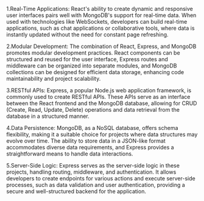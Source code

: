 1.Real-Time Applications: React's ability to create dynamic and responsive user interfaces pairs well with MongoDB's support for real-time data. When used with technologies like WebSockets, developers can build real-time applications, such as chat applications or collaborative tools, where data is instantly updated without the need for constant page refreshing.

2.Modular Development: The combination of React, Express, and MongoDB promotes modular development practices. React components can be structured and reused for the user interface, Express routes and middleware can be organized into separate modules, and MongoDB collections can be designed for efficient data storage, enhancing code maintainability and project scalability.

3.RESTful APIs: Express, a popular Node.js web application framework, is commonly used to create RESTful APIs. These APIs serve as an interface between the React frontend and the MongoDB database, allowing for CRUD (Create, Read, Update, Delete) operations and data retrieval from the database in a structured manner.

4.Data Persistence: MongoDB, as a NoSQL database, offers schema flexibility, making it a suitable choice for projects where data structures may evolve over time. The ability to store data in a JSON-like format accommodates diverse data requirements, and Express provides a straightforward means to handle data interactions.

5.Server-Side Logic: Express serves as the server-side logic in these projects, handling routing, middleware, and authentication. It allows developers to create endpoints for various actions and execute server-side processes, such as data validation and user authentication, providing a secure and well-structured backend for the application.
